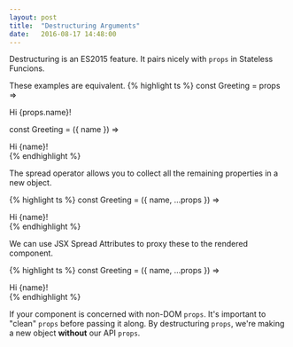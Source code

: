 ```yaml
---
layout: post
title:  "Destructuring Arguments"
date:   2016-08-17 14:48:00
---
```


Destructuring is an ES2015 feature. It pairs nicely with `props` in Stateless Funcions.

These examples are equivalent.
{% highlight ts %}
const Greeting = props => <div>Hi {props.name}!</div>

const Greeting = ({ name }) => <div>Hi {name}!</div>
{% endhighlight %}

The spread operator allows you to collect all the remaining properties in a new object.

{% highlight ts %}
const Greeting = ({ name, ...props }) =>
  <div>Hi {name}!</div>
{% endhighlight %}

We can use JSX Spread Attributes to proxy these to the rendered component.

{% highlight ts %}
const Greeting = ({ name, ...props }) =>
  <div {...props}>Hi {name}!</div>
{% endhighlight %}

If your component is concerned with non-DOM `props`. It's important to "clean" `props` before passing it along. By destructuring `props`, we're making a new object **without** our API `props`.